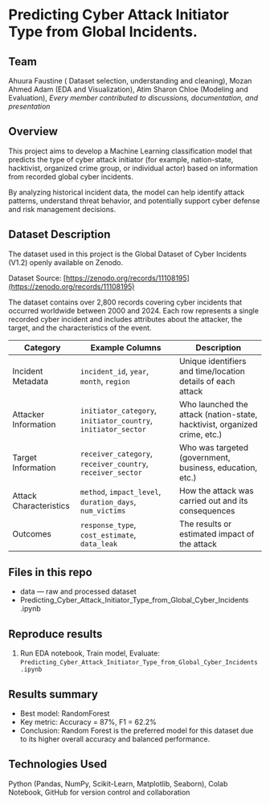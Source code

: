 # Predicting Cyber Attack Initiator Type from Global Incidents.

## Team
 Ahuura Faustine ( Dataset selection, understanding and cleaning), Mozan Ahmed Adam (EDA and Visualization), Atim Sharon Chloe (Modeling and Evaluation),
 *Every member contributed to discussions, documentation, and presentation*

## Overview
This project aims to develop a Machine Learning classification model that predicts the type of cyber attack initiator (for example, nation-state, hacktivist, organized crime group, or individual actor) based on information from recorded global cyber incidents.

By analyzing historical incident data, the model can help identify attack patterns, understand threat behavior, and potentially support cyber defense and risk management decisions.

## Dataset Description

The dataset used in this project is the Global Dataset of Cyber Incidents (V1.2) openly available on Zenodo.

Dataset Source: [https://zenodo.org/records/11108195](https://zenodo.org/records/11108195)

The dataset contains over 2,800 records covering cyber incidents that occurred worldwide between 2000 and 2024.
Each row represents a single recorded cyber incident and includes attributes about the attacker, the target, and the characteristics of the event.

| Category               | Example Columns                                                     | Description                                                        |
| ---------------------- | ------------------------------------------------------------- | ------------------------------------------------------------------------- |
| Incident Metadata      | `incident_id`, `year`, `month`, `region`                      | Unique identifiers and time/location details of each attack               |
| Attacker Information   | `initiator_category`, `initiator_country`, `initiator_sector` | Who launched the attack (nation-state, hacktivist, organized crime, etc.) |
| Target Information     | `receiver_category`, `receiver_country`, `receiver_sector`    | Who was targeted (government, business, education, etc.)                  |
| Attack Characteristics | `method`, `impact_level`, `duration_days`, `num_victims`      | How the attack was carried out and its consequences                       |
| Outcomes               | `response_type`, `cost_estimate`, `data_leak`                 | The results or estimated impact of the attack                             |



## Files in this repo
- data — raw and processed dataset
- Predicting_Cyber_Attack_Initiator_Type_from_Global_Cyber_Incidents .ipynb

## Reproduce results
1. Run EDA notebook, Train model, Evaluate: `Predicting_Cyber_Attack_Initiator_Type_from_Global_Cyber_Incidents .ipynb`

## Results summary
- Best model: RandomForest 
- Key metric: Accuracy = 87%, F1 = 62.2%
- Conclusion: Random Forest is the preferred model for this dataset due to its higher overall accuracy and balanced performance.

## Technologies Used
Python (Pandas, NumPy, Scikit-Learn, Matplotlib, Seaborn),
Colab Notebook,
GitHub for version control and collaboration








 





